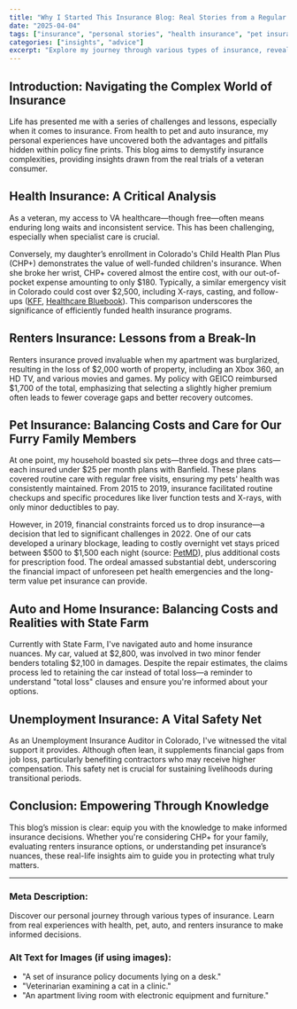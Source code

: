 ```yaml
---
title: "Why I Started This Insurance Blog: Real Stories from a Regular Consumer"
date: "2025-04-04"
tags: ["insurance", "personal stories", "health insurance", "pet insurance", "auto insurance"]
categories: ["insights", "advice"]
excerpt: "Explore my journey through various types of insurance, revealing the lessons from personal trials and insights as a regular consumer."
---
```


## Introduction: Navigating the Complex World of Insurance

Life has presented me with a series of challenges and lessons, especially when it comes to insurance. From health to pet and auto insurance, my personal experiences have uncovered both the advantages and pitfalls hidden within policy fine prints. This blog aims to demystify insurance complexities, providing insights drawn from the real trials of a veteran consumer.

## Health Insurance: A Critical Analysis

As a veteran, my access to VA healthcare—though free—often means enduring long waits and inconsistent service. This has been challenging, especially when specialist care is crucial.

Conversely, my daughter’s enrollment in Colorado's Child Health Plan Plus (CHP+) demonstrates the value of well-funded children's insurance. When she broke her wrist, CHP+ covered almost the entire cost, with our out-of-pocket expense amounting to only $180. Typically, a similar emergency visit in Colorado could cost over $2,500, including X-rays, casting, and follow-ups ([KFF](https://www.kff.org), [Healthcare Bluebook](https://healthcarebluebook.com/)). This comparison underscores the significance of efficiently funded health insurance programs.

## Renters Insurance: Lessons from a Break-In

Renters insurance proved invaluable when my apartment was burglarized, resulting in the loss of $2,000 worth of property, including an Xbox 360, an HD TV, and various movies and games. My policy with GEICO reimbursed $1,700 of the total, emphasizing that selecting a slightly higher premium often leads to fewer coverage gaps and better recovery outcomes.

## Pet Insurance: Balancing Costs and Care for Our Furry Family Members

At one point, my household boasted six pets—three dogs and three cats—each insured under $25 per month plans with Banfield. These plans covered routine care with regular free visits, ensuring my pets' health was consistently maintained. From 2015 to 2019, insurance facilitated routine checkups and specific procedures like liver function tests and X-rays, with only minor deductibles to pay.

However, in 2019, financial constraints forced us to drop insurance—a decision that led to significant challenges in 2022. One of our cats developed a urinary blockage, leading to costly overnight vet stays priced between $500 to $1,500 each night (source: [PetMD](https://www.petmd.com)), plus additional costs for prescription food. The ordeal amassed substantial debt, underscoring the financial impact of unforeseen pet health emergencies and the long-term value pet insurance can provide.

## Auto and Home Insurance: Balancing Costs and Realities with State Farm

Currently with State Farm, I've navigated auto and home insurance nuances. My car, valued at $2,800, was involved in two minor fender benders totaling $2,100 in damages. Despite the repair estimates, the claims process led to retaining the car instead of total loss—a reminder to understand "total loss" clauses and ensure you're informed about your options.

## Unemployment Insurance: A Vital Safety Net

As an Unemployment Insurance Auditor in Colorado, I've witnessed the vital support it provides. Although often lean, it supplements financial gaps from job loss, particularly benefiting contractors who may receive higher compensation. This safety net is crucial for sustaining livelihoods during transitional periods.

## Conclusion: Empowering Through Knowledge

This blog’s mission is clear: equip you with the knowledge to make informed insurance decisions. Whether you're considering CHP+ for your family, evaluating renters insurance options, or understanding pet insurance’s nuances, these real-life insights aim to guide you in protecting what truly matters.

---

### Meta Description:
Discover our personal journey through various types of insurance. Learn from real experiences with health, pet, auto, and renters insurance to make informed decisions.

### Alt Text for Images (if using images):
- "A set of insurance policy documents lying on a desk."
- "Veterinarian examining a cat in a clinic."
- "An apartment living room with electronic equipment and furniture."
